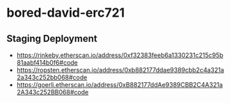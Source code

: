 # bored-david-erc721

## Staging Deployment

- https://rinkeby.etherscan.io/address/0xf32383feeb6a1330231c215c95b81aabf414b0f6#code
- https://ropsten.etherscan.io/address/0xb882177ddae9389cbb2c4a321a2a343c252bb068#code
- https://goerli.etherscan.io/address/0xB882177ddAe9389CBB2C4A321a2A343c252BB068#code